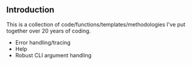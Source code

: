## Introduction

This is a collection of code/functions/templates/methodologies I've put together over 20 years of coding.

* Error handling/tracing
* Help
* Robust CLI argument handling

